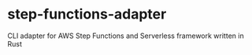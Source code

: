 # step-functions-adapter
 CLI adapter for AWS Step Functions and Serverless framework written in Rust
